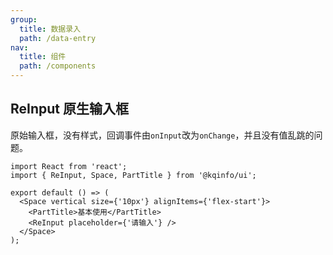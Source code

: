 ```yaml
---
group:
  title: 数据录入
  path: /data-entry
nav:
  title: 组件
  path: /components
---
```


## ReInput 原生输入框

原始输入框，没有样式，回调事件由`onInput`改为`onChange`，并且没有值乱跳的问题。

```tsx
import React from 'react';
import { ReInput, Space, PartTitle } from '@kqinfo/ui';

export default () => (
  <Space vertical size={'10px'} alignItems={'flex-start'}>
    <PartTitle>基本使用</PartTitle>
    <ReInput placeholder={'请输入'} />
  </Space>
);
```

<API></API>
